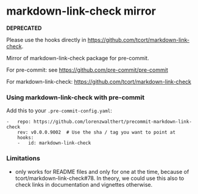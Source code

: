 markdown-link-check mirror
================

**DEPRECATED** 

Please use the hooks directly in https://github.com/tcort/markdown-link-check. 


Mirror of markdown-link-check package for pre-commit.

For pre-commit: see https://github.com/pre-commit/pre-commit

For markdown-link-check: https://github.com/tcort/markdown-link-check

### Using markdown-link-check with pre-commit

Add this to your `.pre-commit-config.yaml`:

    -   repo: https://github.com/lorenzwalthert/precommit-markdown-link-check
        rev: v0.0.0.9002  # Use the sha / tag you want to point at
        hooks:
        -   id: markdown-link-check

### Limitations

- only works for README files and only for one at the time, because
  of tcort/markdown-link-check#78. In theory, we could use this also to check
  links in documentation and vignettes otherwise.
